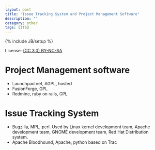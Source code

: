 ```yaml
---
layout: post
title: "Issue Tracking System and Project Management Software"
description: ""
category: other
tags: [ITS]
---
```

{% include JB/setup %}

License: [(CC 3.0) BY-NC-SA](http://creativecommons.org/licenses/by-nc-sa/3.0/)

# Project Management software
* Launchpad.net, AGPL, hosted
* FusionForge, GPL
* Redmine, ruby on rails, GPL

# Issue Tracking System
* Bugzilla, MPL, perl. Used by Linux kernel development team, Apache
development team, GNOME development team, Red Hat Distribution system.
* Apache Bloodhound, Apache, python based on Trac
